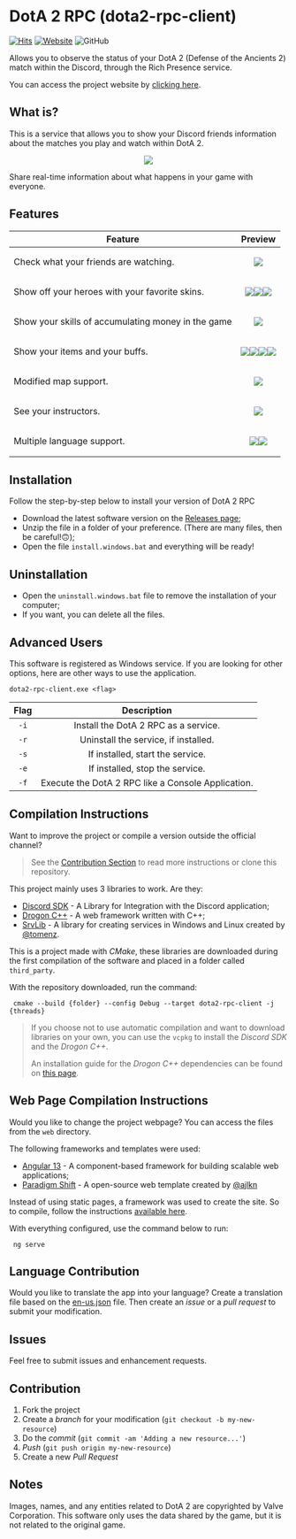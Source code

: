 # DotA 2 RPC (dota2-rpc-client)

 [![Hits](https://hits.seeyoufarm.com/api/count/incr/badge.svg?url=https%3A%2F%2Fgithub.com%2Fandsfonseca%2Fdota2-rpc-client&count_bg=%2379C83D&title_bg=%23555555&icon=&icon_color=%23E7E7E7&title=hits&edge_flat=false)](#)
 [![Website](https://img.shields.io/website?label=Website&url=https%3A%2F%2Fandsfonseca.github.io%2Fdota2-rpc-client%2F)](https://andsfonseca.github.io/dota2-rpc-client/)
 ![GitHub](https://img.shields.io/github/license/andsfonseca/dota2-rpc-client)

Allows you to observe the status of your DotA 2 (Defense of the Ancients 2) match within the Discord, through the Rich Presence service.

You can access the project website by [clicking here](https://andsfonseca.github.io/dota2-rpc-client/).
## What is?

This is a service that allows you to show your Discord friends information about the matches you play and watch within DotA 2.

<p align="center">
  <img src="https://user-images.githubusercontent.com/7833466/165001452-6b3ed84f-6420-45a2-9436-32da80ea9072.gif"> 
</p>

Share real-time information about what happens in your game with everyone.

## Features

| Feature | Preview |
|---------|---------|
| Check what your friends are watching.       |   <p align="center"><img src="https://user-images.githubusercontent.com/7833466/165001481-8a37881e-802c-4e6a-b40c-e4100b76b82f.gif"></p>      |
| Show off your heroes with your favorite skins.      | <p align="center"><img src="https://user-images.githubusercontent.com/7833466/165001946-910af221-c945-4a8f-84e0-8b9205627437.gif"><img src="https://user-images.githubusercontent.com/7833466/165001947-b3ea6991-2025-4cb5-b098-88cd9b7d3826.gif"><img src="https://user-images.githubusercontent.com/7833466/165001948-2370210a-2621-4549-af53-3d86d09bb545.gif"></p>        |
| Show your skills of accumulating money in the game       | <p align="center"><img src="https://user-images.githubusercontent.com/7833466/164261275-7f6ee3cf-a2a6-4c20-8a5f-d1be3b84714a.gif"></p>        |
| Show your items and your buffs.       | <p align="center"><img src="https://user-images.githubusercontent.com/7833466/165002021-4833bc4d-4ccb-432a-84ec-13b0a36b2c53.gif"><img src="https://user-images.githubusercontent.com/7833466/165002015-58d28c48-6fc1-4e2a-8753-fd6aa47c7c6c.gif"><img src="https://user-images.githubusercontent.com/7833466/165002020-d5c22994-fbff-4ba8-bcfa-992f7f222bd7.gif"><img src="https://user-images.githubusercontent.com/7833466/165002017-b50ccfd8-0e31-40e5-80ee-f8e64e81e1b2.gif"></p>        |
| Modified map support.       | <p align="center"><img src="https://user-images.githubusercontent.com/7833466/165002085-553f032c-35a9-455e-85aa-859e91ac59db.gif">        |
 | See your instructors.  | <p align="center"><img src="https://user-images.githubusercontent.com/7833466/165002839-aa520877-e38a-40d5-984c-9bfc8b9dbd65.gif">        |
| Multiple language support.       | <p align="center"><img src="https://user-images.githubusercontent.com/7833466/165002139-5eb77c4c-e5a7-4bf8-9839-0b8b4cd794f7.gif"><img src="https://user-images.githubusercontent.com/7833466/165002140-78e3af75-ba13-487d-8895-fe60289dedb1.gif">        |

## Installation

Follow the step-by-step below to install your version of DotA 2 RPC

 * Download the latest software version on the [Releases page](https://github.com/andsfonseca/dota2-rpc-client/releases/);
 * Unzip the file in a folder of your preference. (There are many files, then be careful!🙃);
 * Open the file `install.windows.bat` and everything will be ready!

## Uninstallation
 
 * Open the `uninstall.windows.bat` file to remove the installation of your computer;
 * If you want, you can delete all the files.

## Advanced Users
 
This software is registered as Windows service. If you are looking for other options, here are other ways to use the application.
 
 ```shell
dota2-rpc-client.exe <flag>
```

|        Flag               |                                    Description                                    |
|:-------------------------:|:---------------------------------------------------------------------------------:|
| `-i`                      | Install the DotA 2 RPC as a service.                                              |
| `-r`                      | Uninstall the service, if installed.                                              |
| `-s`                      | If installed, start the service.                                                  |
| `-e`                      | If installed, stop the service.                                                   |
| `-f`                      | Execute the DotA 2 RPC like a Console Application.                                |

## Compilation Instructions

Want to improve the project or compile a version outside the official channel?

> See the [Contribution Section](#contribution) to read more instructions or clone this repository.

This project mainly uses 3 libraries to work. Are they:

 * [Discord SDK](https://discord.com/developers/docs/intro) - A Library for Integration with the Discord application;
 * [Drogon C++](https://github.com/drogonframework/drogon) - A web framework written with C++;
 * [SrvLib](https://github.com/Tomenz/SrvLib) - A library for creating services in Windows and Linux created by [@tomenz](https://github.com/tomenz).

This is a project made with *CMake*, these libraries are downloaded during the first compilation of the software and placed in a folder called `third_party`.

With the repository downloaded, run the command:

```shell
 cmake --build {folder} --config Debug --target dota2-rpc-client -j {threads}
```
 
> If you choose not to use automatic compilation and want to download libraries on your own, you can use the `vcpkg` to install the *Discord SDK* and the *Drogon C++*.
> 
> An installation guide for the *Drogon C++* dependencies can be found on [this page](https://drogon.docsforge.com/master/installation/).

## Web Page Compilation Instructions

Would you like to change the project webpage? You can access the files from the `web` directory.

The following frameworks and templates were used:

 * [Angular 13](https://angular.io/) - A component-based framework for building scalable web applications;
 * [Paradigm Shift](https://html5up.net/paradigm-shift) - A open-source web template created by [@ajlkn](https://github.com/ajlkn)

Instead of using static pages, a framework was used to create the site. So to compile, follow the instructions [available here](https://angular.io/guide/setup-local).

With everything configured, use the command below to run:

```shell
 ng serve
```
 
## Language Contribution
 
Would you like to translate the app into your language? Create a translation file based on the [en-us.json](lang/en-us.json) file. Then create an _issue_ or a _pull request_ to submit your modification.
 
 
## Issues

Feel free to submit issues and enhancement requests.

## Contribution

1. Fork the project
2. Create a _branch_ for your modification (`git checkout -b my-new-resource`)
3. Do the _commit_ (`git commit -am 'Adding a new resource...'`)
4. _Push_ (`git push origin my-new-resource`)
5. Create a new _Pull Request_ 

## Notes

Images, names, and any entities related to DotA 2 are copyrighted by Valve Corporation. This software only uses the data shared by the game, but it is not related to the original game.
